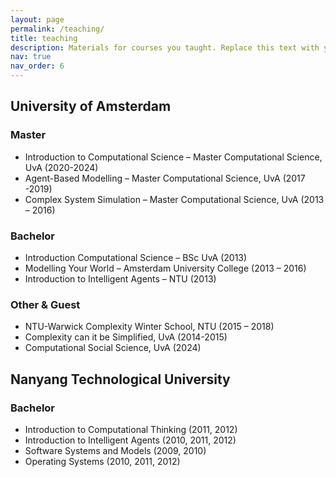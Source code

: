 ```yaml
---
layout: page
permalink: /teaching/
title: teaching
description: Materials for courses you taught. Replace this text with your description.
nav: true
nav_order: 6
---
```


## University of Amsterdam

### Master

- Introduction to Computational Science – Master Computational Science, UvA (2020-2024)
- Agent-Based Modelling – Master Computational Science, UvA (2017 -2019)
- Complex System Simulation – Master Computational Science, UvA (2013 – 2016)

### Bachelor

- Introduction Computational Science – BSc UvA (2013)
- Modelling Your World – Amsterdam University College (2013 – 2016)
- Introduction to Intelligent Agents – NTU (2013)

### Other & Guest

- NTU-Warwick Complexity Winter School, NTU (2015 – 2018)
- Complexity can it be Simplified, UvA (2014-2015)
- Computational Social Science, UvA (2024)

## Nanyang Technological University

### Bachelor

- Introduction to Computational Thinking (2011, 2012)
- Introduction to Intelligent Agents (2010, 2011, 2012)
- Software Systems and Models (2009, 2010)
- Operating Systems (2010, 2011, 2012)
